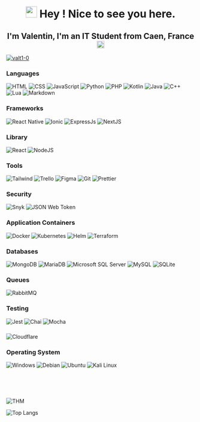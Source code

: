 <h1 align="middle"><img src="https://media.giphy.com/media/v1.Y2lkPTc5MGI3NjExeWc4c253djJvY2ZsZTh4cmRuODlmcnlmb243cDdwanFpem9oaDR6ZiZlcD12MV9pbnRlcm5hbF9naWZfYnlfaWQmY3Q9Zw/vBTxCPUwfC6ddBsTbs/giphy.gif" width="30"/> Hey ! Nice to see you here.</h1>

<h2 align="middle"> I'm Valentin, I'm an IT Student from Caen, France <img src="https://cdn-icons-png.flaticon.com/512/197/197560.png" width="20"/></h2>

<p align="left"> <a href="https://github.com/ryo-ma/github-profile-trophy"><img src="https://github-profile-trophy.vercel.app/?username=valt1-0" alt="valt1-0" /></a>

### Languages

![HTML](https://img.shields.io/badge/HTML5-E34F26?style=flat&logo=html5&logoColor=white)
![CSS](https://img.shields.io/badge/CSS3-1572B6?style=flat&logo=css3&logoColor=white)
![JavaScript](https://img.shields.io/badge/JavaScript-323330?style=flat&logo=javascript&logoColor=F7DF1E)
![Python](https://img.shields.io/badge/Python-14354C?style=flat&logo=python&logoColor=white)
![PHP](https://img.shields.io/badge/PHP-777BB4?style=flat&logo=php&logoColor=white)
![Kotlin](https://img.shields.io/badge/Kotlin-0095D5?style=flat&logo=kotlin&logoColor=white)
![Java](https://img.shields.io/badge/Java-ED8B00?style=flat&logo=openjdk&logoColor=white)
![C++](https://img.shields.io/badge/C%2B%2B-00599C?style=flat&logo=c%2B%2B&logoColor=white)
![Lua](https://img.shields.io/badge/Lua-2C2D72?style=flat&logo=lua&logoColor=white)
![Markdown](https://img.shields.io/badge/Markdown-000000?style=flat&logo=markdown&logoColor=white)

### Frameworks

![React Native](https://img.shields.io/badge/React_Native-20232A?style=flat&logo=react&logoColor=61DAFB)
![Ionic](https://img.shields.io/badge/Ionic-3880FF?style=flat&logo=ionic&logoColor=white)
![ExpressJs](https://img.shields.io/badge/Express.js-404D59?style=flat&logo=nextdotjs)
![NextJS](https://img.shields.io/badge/Next.js-000000?style=flat&logo=nextdotjs&logoColor=white)

### Library

![React](https://img.shields.io/badge/React-20232A?style=flat&logo=react&logoColor=61DAFB)
![NodeJS](https://img.shields.io/badge/-Nodejs-43853d?style=flat&logo=Node.js&logoColor=white)

### Tools

![Tailwind](https://img.shields.io/badge/Tailwind_CSS-38B2AC?style=flat&logo=tailwind-css&logoColor=white)
![Trello](https://img.shields.io/badge/Trello-0052CC?style=flat&logo=trello&logoColor=white)
![Figma](https://img.shields.io/badge/Figma-F24E1E?style=flat&logo=figma&logoColor=white)
![Git](https://img.shields.io/badge/-Git-F05032?style=flat&logo=git&logoColor=white)
![Prettier](https://img.shields.io/badge/-Prettier-F7B93E?style=flat&logo=prettier&logoColor=white)

### Security

![Snyk](https://img.shields.io/badge/Snyk-4C4A73?style=flat&logo=snyk&logoColor=white)
![JSON Web Token](https://img.shields.io/badge/json%20web%20tokens-323330?style=flat&logo=json-web-tokens&logoColor=pink)

### Application Containers

![Docker](https://img.shields.io/badge/-Docker-46a2f1?style=flat&logo=docker&logoColor=white)
![Kubernetes](https://img.shields.io/badge/Kubernetes-326DE6?style=flat&logo=kubernetes&logoColor=white)
![Helm](https://img.shields.io/badge/Helm-2E7EA2?style=flat&logo=helm&logoColor=white)
![Terraform](https://img.shields.io/badge/Terraform-7F48BE?style=flat&logo=terraform&logoColor=white)

### Databases

![MongoDB](https://img.shields.io/badge/-MongoDB-13aa52?style=flat&logo=mongodb&logoColor=white)
![MariaDB](https://img.shields.io/badge/MariaDB-003545?style=flat&logo=mariadb&logoColor=white)
![Microsoft SQL Server](https://img.shields.io/badge/Microsoft%20SQL%20Server-CC2927?style=flat&logo=microsoft%20sql%20server&logoColor=white)
![MySQL](https://img.shields.io/badge/MySQL-005C84?style=flat&logo=mysql&logoColor=white)
![SQLite](https://img.shields.io/badge/SQLite-07405E?style=flat&logo=sqlite&logoColor=white)



### Queues

![RabbitMQ](https://img.shields.io/badge/RabbitMQ-%23FF6600.svg?&style=flat&logo=rabbitmq&logoColor=white)


### Testing

![Jest](https://img.shields.io/badge/Jest-323330?style=flat&logo=Jest&logoColor=white)
![Chai](https://img.shields.io/badge/Chai.js-323330?style=flat&logo=chai&logoColor=red)
![Mocha](https://img.shields.io/badge/Mocha.js-323330?style=flat&logo=mocha&logoColor=Brown)


###

![Cloudflare](https://img.shields.io/badge/Cloudflare-F38020?style=flat&logo=Cloudflare&logoColor=white)

### Operating System

![Windows](https://img.shields.io/badge/Windows-0078D6?style=flat&logo=windows&logoColor=white)
![Debian](https://img.shields.io/badge/Debian-A81D33?style=flat&logo=debian&logoColor=white)
![Ubuntu](https://img.shields.io/badge/Ubuntu-E95420?style=flat&logo=ubuntu&logoColor=white)
![Kali Linux](https://img.shields.io/badge/Kali_Linux-557C94?style=flat&logo=kali-linux&logoColor=white)


<br/>
<br/>
<br/>

![THM](https://tryhackme-badges.s3.amazonaws.com/Valt.png)

![Top Langs](https://github-readme-stats.vercel.app/api/top-langs/?username=valt1-0&layout=donut-vertical&langs_count=10)

